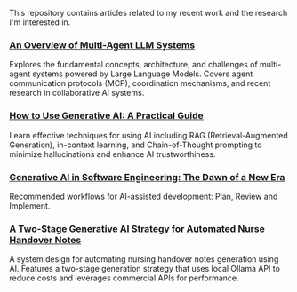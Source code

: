 
This repository contains articles related to my recent work and the research I'm interested in.



### [An Overview of Multi-Agent LLM Systems](multi_agent_llm.md)

Explores the fundamental concepts, architecture, and challenges of multi-agent systems powered by Large Language Models. Covers agent communication protocols (MCP), coordination mechanisms, and recent research in collaborative AI systems.



### [How to Use Generative AI: A Practical Guide](effective_ai_prompting_guide.md)

Learn effective techniques for using AI including RAG (Retrieval-Augmented Generation), in-context learning, and Chain-of-Thought prompting to minimize hallucinations and enhance AI trustworthiness.


### [Generative AI in Software Engineering: The Dawn of a New Era](generative_ai_in_software_engineering.md)

Recommended workflows for AI-assisted development: Plan, Review and Implement.



### [A Two-Stage Generative AI Strategy for Automated Nurse Handover Notes](handover_system_design.md)

A system design for automating nursing handover notes generation using AI. Features a two-stage generation strategy that uses local Ollama API to reduce costs and leverages commercial APIs for performance.

